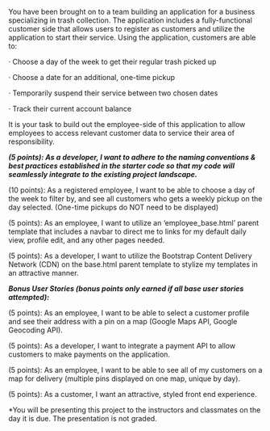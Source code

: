 You have been brought on to a team building an application for a business specializing in trash collection. The application includes a fully-functional customer side that allows users to register as customers and utilize the application to start their service. Using the application, customers are able to:

· Choose a day of the week to get their regular trash picked up

· Choose a date for an additional, one-time pickup

· Temporarily suspend their service between two chosen dates

· Track their current account balance

It is your task to build out the employee-side of this application to allow employees to access relevant customer data to service their area of responsibility.

<!-- (5 points): As a developer, I want to make good, consistent commits. -->

**_(5 points): As a developer, I want to adhere to the naming conventions & best practices established in the starter code so that my code will seamlessly integrate to the existing project landscape._**

<!-- (10 points): As a newly-registered User, I want to complete the registration process and create my Employee profile._** -->

<!-- (5 points): As a registered employee, I want to be able to edit my employee information to change my name and/or zip code. -->

<!-- (20 points): As a registered employee, I want my index view to be a list of today’s customers who meet ALL the following criteria:

- Customers in my zip code

- Pickup day is today’s day of week OR One-time pickup date that falls on today

- Non-suspended accounts

- Trash has not yet been picked up today -->

<!-- (10 points): As a registered employee, I want a button/link displayed with each pickup in my daily list that I can click to “confirm” a pickup. -->

<!-- (5 points): As a registered employee, I want all confirmed pickups to have a charge of $20 applied to the customer. -->

(10 points): As a registered employee, I want to be able to choose a day of the week to filter by, and see all customers who gets a weekly pickup on the day selected. (One-time pickups do NOT need to be displayed)

(5 points): As an employee, I want to utilize an ‘employee_base.html’ parent template that includes a navbar to direct me to links for my default daily view, profile edit, and any other pages needed.

(5 points): As a developer, I want to utilize the Bootstrap Content Delivery Network (CDN) on the base.html parent template to stylize my templates in an attractive manner.

**_Bonus User Stories (bonus points only earned if all base user stories attempted):_**

(5 points): As an employee, I want to be able to select a customer profile and see their address with a pin on a map (Google Maps API, Google Geocoding API).

(5 points): As a developer, I want to integrate a payment API to allow customers to make payments on the application.

(5 points): As an employee, I want to be able to see all of my customers on a map for delivery (multiple pins displayed on one map, unique by day).

(5 points): As a customer, I want an attractive, styled front end experience.

\*You will be presenting this project to the instructors and classmates on the day it is due. The presentation is not graded.
